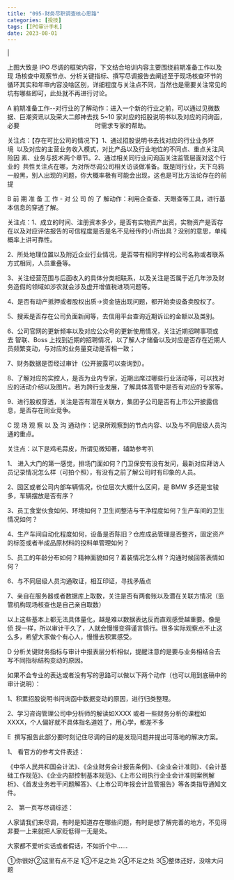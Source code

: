 ```yaml
---
title: "095-财务尽职调查核心思路"
categories: [投技]
tags: [IPO审计手札]
date: 2023-08-01
---
```

[](https://img.richfan.site/ibank/IPO审计札记/095-财务尽职调查核心思路_1.png)|

上图大致是 IPO 尽调的框架内容，下文结合培训内容主要围绕前期准备工作以及现 场核查中观察节点、分析关键指标、撰写尽调报告去阐述至于现场核查环节的循环其实和年审内容没啥区别，详细程度与关注点不同，当然也是需要关注常见的坑有哪些即可，此处就不再进行讨论。

A 前期准备工作--对行业的了解动作：进入一个新的行业之前，可以通过见微数据、巨潮资讯以及荣大二郎神去找 5~10 家对应的招股说明书以及对应的问询函，必要                                            时需求专家的帮助。

关注点：【存在可比公司的情况下】1、通过招股说明书去找对应的行业业务环境  以及对应的主营业务收入模式，对比产品以及行业地位的不同点、重点关注风险因 素、业务与技术两个章节。2、通过相关同行业问询函关注监管层面对这个行业的  共性关注点在哪，为对所尽调公司相关访谈做准备。既是同行业，天下乌鸦一般黑，别人出现的问题，你大概率极有可能会出现，这也是可比方法论存在的前提

B 前 期 准 备 工 作 - 对 公 司 的 了 解动作：利用企查查、天眼查等工具，进行基本信息的穿透了解。

关注点：1、成立的时间、注册资本多少，是否有实物资产出资，实物资产是否存在以及对应评估报告的可信程度是否是名不见经传的小所出具？没别的意思，单纯概率上讲可靠性。

2、所处地理位置以及附近企业行业情况，是否带有相同字样的公司名称或者联系方式相同，人员重叠等。

3、关注经营范围与后面收入的具体分类相联系，以及关注是否属于近几年涉及财务造假的领域如涉农就会涉及虚开增值税进项问题等。

4、是否有动产抵押或者股权出质→资金链出现问题，都开始卖设备卖股权了。

5、搜索是否存在公司负面新闻等，去信用平台查询近期诉讼的金额以及类别。

6、公司官网的更新频率以及对应公众号的更新使用情况，关注近期招聘事项或去 智联、Boss 上找到近期的招聘情况，以了解人才储备以及对应是否存在近期人员频繁变动，与对应的业务量变动是否相一致；

7、财务数据是否经过审计（公开披露可以查询到）。

8、了解对应的实控人，是否为业内专家，近期出席过哪些行业活动等，可以找对应的活动介绍以及图片。若为跨行业发展，了解具体高管中是否有对应的专家等。

9、进行股权穿透，关注是否有潜在关联方，集团子公司是否有上市公开披露信息，是否存在同业竞争。

C 现 场 观 察 以 及 沟 通动作：记录所观察到的节点内容、以及与不同层级人员沟通的重点。

关注点：以下是鸡毛蒜皮，所谓见微知著，辅助参考叭

1、 进入大门的第一感觉，排场门面如何？门卫保安有没有发问，最新对应拜访人员记录情况怎么样（可拍个照），有没有之前了解公司时有印象的人员。

2、园区或者公司内部车辆情况，价位层次大概什么区间，是 BMW 多还是宝骏多，车辆摆放是否有序？

3、员工食堂伙食如何、环境如何？卫生间整洁与干净程度如何？生产车间的卫生情况如何？

4、生产车间自动化程度如何，设备是否陈旧？仓库成品管理是否整齐，固定资产的标签或者半成品原材料的投料单管理如何？

5、员工的年龄分布如何？精神面貌如何？着装情况怎么样？沟通时候回答表情如何？

6、与不同层级人员沟通取证，相互印证，寻找矛盾点

7、亲自在服务器或者数据库上取数，关注是否有两套账以及潜在关联方情况（监管机构现场核查也是自己亲自取数）

以上这些基本上都无法具体量化，越是难以数据表达反而直观感受越重要。像是侦 探一样，所以审计干久了，人就会慢慢变得谨言慎行。很多实际观察点不止这么多，希望大家做个有心人，慢慢去积累感受。

D 分析关键财务指标与审计中报表层分析相似，提醒注意的是要与业务相结合去写不同指标结构变动的原因。

如果不会专业的表达或者没有写的思路可以做以下两个动作（也可以用到底稿中的审计说明）：

1、积累招股说明书问询函中数据变动的原因，进行归类整理。

2、学习咨询管理公司中分析师的解读如XXXX 或者一些财务分析的课程如XXXX，个人偏好就不具体指名道姓了，用心学，都差不多

E  撰写报告此部分要时刻记住尽调的目的是发现问题并提出可落地的解决方案。

1、 看官方的参考文件表述：

《中华人民共和国会计法》、《企业财务会计报告条例》、《企业会计准则》、《会计基础工作规范》、《企业内部控制基本规范》、《上市公司执行企业会计准则案例解析》、《首发业务若干问题解答》、《上市公司年报会计监管报告》等各类指导通知文件。

2、 第一页写尽调综述：

人家请我们来尽调，有时是知道存在哪些问题，有时是想了解完善的地方，不见得非要一上来就把人家贬低得一无是处。

大家都不爱听实话或者假话，不如折个中......

①你很好②这里有点不足 1③不足之处 2④不足之处 3⑤整体还好，没啥大问题